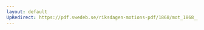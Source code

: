```yaml
---
layout: default
UpRedirect: https://pdf.swedeb.se/riksdagen-motions-pdf/1868/mot_1868__ak__00096.pdf
---
```

